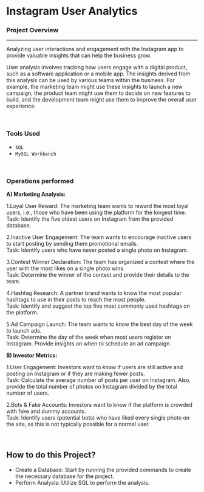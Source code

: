 # Instagram User Analytics

### Project Overview
---
 Analyzing user interactions and engagement with the Instagram app to provide valuable insights that can help the business grow.  
 
User analysis involves tracking how users engage with a digital product, such as a software application or a mobile app. The insights derived from this analysis can be used by various teams within the business. For example, the marketing team might use these insights to launch a new campaign, the product team might use them to decide on new features to build, and the development team might use them to improve the overall user experience.  

<br/>  

### Tools Used
- ` SQL  `
- `MySQL Workbench`

<br/>  

### Operations performed

**A) Marketing Analysis:**

1.Loyal User Reward: The marketing team wants to reward the most loyal users, i.e., those who have been using the platform for the longest time.  
 Task: Identify the five oldest users on Instagram from the provided database.

2.Inactive User Engagement: The team wants to encourage inactive users to start posting by sending them promotional emails.  
 Task: Identify users who have never posted a single photo on Instagram.

3.Contest Winner Declaration: The team has organized a contest where the user with the most likes on a single photo wins.  
 Task: Determine the winner of the contest and provide their details to the team.
 
4.Hashtag Research: A partner brand wants to know the most popular hashtags to use in their posts to reach the most people.  
 Task: Identify and suggest the top five most commonly used hashtags on the platform.
 
5.Ad Campaign Launch: The team wants to know the best day of the week to launch ads.  
 Task: Determine the day of the week when most users register on Instagram. Provide insights on when to schedule an ad campaign.



**B) Investor Metrics:**

1.User Engagement: Investors want to know if users are still active and posting on Instagram or if they are making fewer posts.  
 Task: Calculate the average number of posts per user on Instagram. Also, provide the total number of photos on Instagram divided by the total number of users.
 
2.Bots & Fake Accounts: Investors want to know if the platform is crowded with fake and dummy accounts.  
 Task: Identify users (potential bots) who have liked every single photo on the site, as this is not typically possible for a normal user.

<br/>  

## How to do this Project?

- Create a Database: Start by running the provided commands to create the necessary database for the project.
- Perform Analysis: Utilize SQL to perform the analysis.
 
